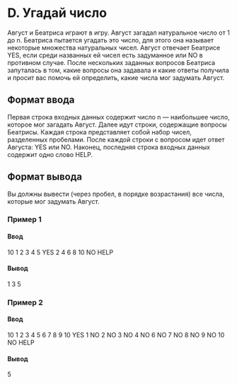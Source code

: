 # D. Угадай число

Август и Беатриса играют в игру. Август загадал натуральное число от 1 до n. Беатриса пытается угадать это число, для этого она называет некоторые множества натуральных чисел. Август отвечает Беатрисе YES, если среди названных ей чисел есть задуманное или NO в противном случае. После нескольких заданных вопросов Беатриса запуталась в том, какие вопросы она задавала и какие ответы получила и просит вас помочь ей определить, какие числа мог задумать Август.

## Формат ввода

Первая строка входных данных содержит число n — наибольшее число, которое мог загадать Август. Далее идут строки, содержащие вопросы Беатрисы. Каждая строка представляет собой набор чисел, разделенных пробелами. После каждой строки с вопросом идет ответ Августа: YES или NO. Наконец, последняя строка входных данных содержит одно слово HELP.

## Формат вывода

Вы должны вывести (через пробел, в порядке возрастания) все числа, которые мог задумать Август.

### Пример 1

#### Ввод
10
1 2 3 4 5
YES
2 4 6 8 10
NO
HELP

#### Вывод
1 3 5

### Пример 2

#### Ввод
10
1 2 3 4 5 6 7 8 9 10
YES
1
NO
2
NO
3
NO
4
NO
6
NO
7
NO
8
NO
9
NO
10
NO
HELP

#### Вывод
5
